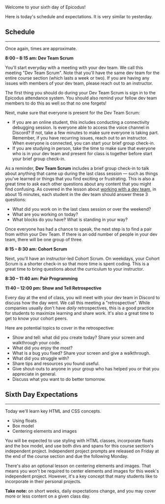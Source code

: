 Welcome to your sixth day of Epicodus!

Here is today's schedule and expectations. It is very similar to yesterday.

## Schedule
---

Once again, times are approximate.

**8:00 – 8:15 am: Dev Team Scrum**

You'll start everyday with a meeting with your dev team. We call this meeting "Dev Team Scrum". Note that you'll have the same dev team for the entire course section (which lasts a week or two). If you are having any issues with members of your dev team, please reach out to an instructor.

The first thing you should do during your Dev Team Scrum is sign in to the Epicodus attendance system. You should also remind your fellow dev team members to do this as well so that no one forgets!

Next, make sure that everyone is present for the Dev Team Scrum: 

- If you are an online student, this includes conducting a connectivity debugging session. Is everyone able to access the voice channel in Discord? If not, take a few minutes to make sure everyone is taking part. Remember, if you have recurring issues, reach out to an instructor. When everyone is connected, you can start your brief group check-in.
- If you are studying in person, take the time to make sure that everyone who is in your dev team and present for class is together before start your brief group check-in.

As a reminder, **Dev Team Scrum** includes a brief group check-in to talk about anything that came up during the last class session — such as things you've learned or things that you find exciting or frustrating. This is also a great time to ask each other questions about any content that you might find confusing. As covered in the lesson about [working with a dev team](/pre-work/getting-started-with-intro-to-programming/working-with-a-dev-team), in about 15 minutes, each student in the dev team should answer these 3 questions:

* What did you work on in the last class session or over the weekend?
* What are you working on today?
* What blocks do you have? What is standing in your way?

Once everyone has had a chance to speak, the next step is to find a pair from within your Dev Team. If there is an odd number of people in your dev team, there will be one group of three. 

**8:15 – 8:30 am: Cohort Scrum**

Next, you'll have an instructor-led Cohort Scrum. On weekdays, your Cohort Scrum is a shorter check-in so that more time is spent coding. This is a great time to bring questions about the curriculum to your instructor.

**8:30 – 11:40 am: Pair Programming** 

**11:40 – 12:00 pm: Show and Tell Retrospective**

Every day at the end of class, you will meet with your dev team in Discord to discuss how the day went. We call this meeting a "retrospective". While companies usually don't have _daily_ retrospectives, this is a good practice for students to maximize learning and share work. It's also a great time to get to know your cohort peers.

Here are potential topics to cover in the retrospective:

* Show and tell: what did you create today? Share your screen and walkthrough your code.
* What did you enjoy the most?
* What is a bug you fixed? Share your screen and give a walkthrough.
* What did you struggle with?
* Share tips and resources you found useful.
* Give shout-outs to anyone in your group who has helped you or that you appreciate in general.
* Discuss what you want to do better tomorrow.

## Sixth Day Expectations
---

Today we'll learn key HTML and CSS concepts.

* Using floats
* Box model
* Centering elements and images

You will be expected to use styling with HTML classes, incorporate floats and the box model, and use both divs and spans for this course section's independent project. Independent project prompts are released on Friday at the end of the course section and due the following Monday.

There's also an optional lesson on centering elements and images. That means you won't be required to center elements and images for this week's independent project. However, it's a key concept that many students like to incorporate in their personal projects.

**Take note:** on short weeks, daily expectations change, and you may cover more or less content on a given class day.
